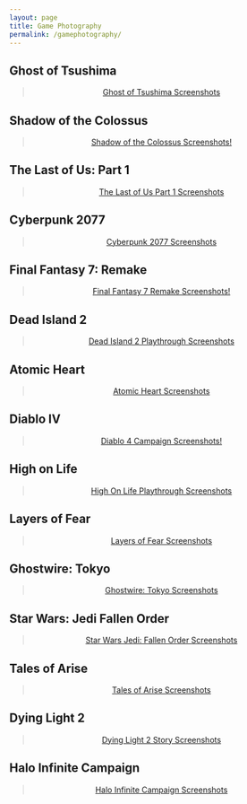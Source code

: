 ```yaml
---
layout: page
title: Game Photography
permalink: /gamephotography/
---
```

<link rel="icon" href="Logo.ico" type="image/x-icon"/>
<link rel="preconnect" href="https://fonts.gstatic.com">
<link href="https://fonts.googleapis.com/css2?family=Jura:wght@300&display=swap" rel="stylesheet"> 

## Ghost of Tsushima
<div align="center"><blockquote class="imgur-embed-pub" lang="en" data-id="a/bCo418z"  ><a href="//imgur.com/a/bCo418z">Ghost of Tsushima Screenshots</a></blockquote><script async src="//s.imgur.com/min/embed.js" charset="utf-8"></script></div>

## Shadow of the Colossus
<div align="center"><blockquote class="imgur-embed-pub" lang="en" data-id="a/jzJFdb3"  ><a href="//imgur.com/a/jzJFdb3">Shadow of the Colossus Screenshots!</a></blockquote><script async src="//s.imgur.com/min/embed.js" charset="utf-8"></script></div>

## The Last of Us: Part 1
<div align="center"><blockquote class="imgur-embed-pub" lang="en" data-id="a/LzktVhl"  ><a href="//imgur.com/a/LzktVhl">The Last of Us Part 1 Screenshots</a></blockquote><script async src="//s.imgur.com/min/embed.js" charset="utf-8"></script></div>

## Cyberpunk 2077
<div align="center"><blockquote class="imgur-embed-pub" lang="en" data-id="a/86oSVHz"  ><a href="//imgur.com/a/86oSVHz">Cyberpunk 2077 Screenshots</a></blockquote><script async src="//s.imgur.com/min/embed.js" charset="utf-8"></script></div>

## Final Fantasy 7: Remake
<div align="center"><blockquote class="imgur-embed-pub" lang="en" data-id="a/jyRlpnr"  ><a href="//imgur.com/a/jyRlpnr">Final Fantasy 7 Remake Screenshots!</a></blockquote><script async src="//s.imgur.com/min/embed.js" charset="utf-8"></script></div>

## Dead Island 2
<div align="center"><blockquote class="imgur-embed-pub" lang="en" data-id="a/blNOit5"  ><a href="//imgur.com/a/blNOit5">Dead Island 2 Playthrough Screenshots</a></blockquote><script async src="//s.imgur.com/min/embed.js" charset="utf-8"></script></div>

## Atomic Heart 
<div align="center"><blockquote class="imgur-embed-pub" lang="en" data-id="a/uLhaDda"  ><a href="//imgur.com/a/uLhaDda">Atomic Heart Screenshots</a></blockquote><script async src="//s.imgur.com/min/embed.js" charset="utf-8"></script></div>

## Diablo IV
<div align="center"><blockquote class="imgur-embed-pub" lang="en" data-id="a/kKoeXv0"  ><a href="//imgur.com/a/kKoeXv0">Diablo 4 Campaign Screenshots!</a></blockquote><script async src="//s.imgur.com/min/embed.js" charset="utf-8"></script></div>

## High on Life
<div align="center"><blockquote class="imgur-embed-pub" lang="en" data-id="a/xcTpZ0H"  ><a href="//imgur.com/a/xcTpZ0H">High On Life Playthrough Screenshots</a></blockquote><script async src="//s.imgur.com/min/embed.js" charset="utf-8"></script></div>

## Layers of Fear
<div align="center"><blockquote class="imgur-embed-pub" lang="en" data-id="a/RPunCdg"  ><a href="//imgur.com/a/RPunCdg">Layers of Fear Screenshots</a></blockquote><script async src="//s.imgur.com/min/embed.js" charset="utf-8"></script></div>

## Ghostwire: Tokyo
<div align="center"><blockquote class="imgur-embed-pub" lang="en" data-id="a/b1eOwTl"  ><a href="//imgur.com/a/b1eOwTl">Ghostwire: Tokyo Screenshots</a></blockquote><script async src="//s.imgur.com/min/embed.js" charset="utf-8"></script></div>

## Star Wars: Jedi Fallen Order
<div align="center"><blockquote class="imgur-embed-pub" lang="en" data-id="a/Y3gC2mt"  ><a href="//imgur.com/a/Y3gC2mt">Star Wars Jedi: Fallen Order Screenshots</a></blockquote><script async src="//s.imgur.com/min/embed.js" charset="utf-8"></script></div>

## Tales of Arise
<div align="center"><blockquote class="imgur-embed-pub" lang="en" data-id="a/i5wtkUT"  ><a href="//imgur.com/a/i5wtkUT">Tales of Arise Screenshots</a></blockquote><script async src="//s.imgur.com/min/embed.js" charset="utf-8"></script></div>

## Dying Light 2
<div align="center"><blockquote class="imgur-embed-pub" lang="en" data-id="a/6vYf9Vg"  ><a href="//imgur.com/a/6vYf9Vg">Dying Light 2 Story Screenshots</a></blockquote><script async src="//s.imgur.com/min/embed.js" charset="utf-8"></script></div>

## Halo Infinite Campaign
<div align="center"><blockquote class="imgur-embed-pub" lang="en" data-id="a/YJgkoge"  ><a href="//imgur.com/a/YJgkoge">Halo Infinite Campaign Screenshots</a></blockquote><script async src="//s.imgur.com/min/embed.js" charset="utf-8"></script></div>
